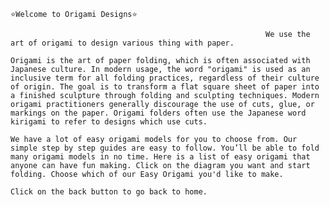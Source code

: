                                                                              ⭐Welcome to Origami Designs⭐

                                                             We use the art of origami to design various thing with paper.

    Origami is the art of paper folding, which is often associated with Japanese culture. In modern usage, the word "origami" is used as an inclusive term for all folding practices, regardless of their culture of origin. The goal is to transform a flat square sheet of paper into a finished sculpture through folding and sculpting techniques. Modern origami practitioners generally discourage the use of cuts, glue, or markings on the paper. Origami folders often use the Japanese word kirigami to refer to designs which use cuts.

    We have a lot of easy origami models for you to choose from. Our simple step by step guides are easy to follow. You’ll be able to fold many origami models in no time. Here is a list of easy origami that anyone can have fun making. Click on the diagram you want and start folding. Choose which of our Easy Origami you'd like to make.

    Click on the back button to go back to home.